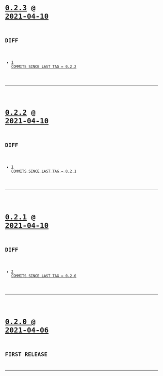 <code>

# [0.2.3](https://github.com/cogsmith/hive/compare/0.2.3...main) @ [2021-04-10](https://github.com/cogsmith/hive/releases/tag/0.2.3) 

## DIFF
- [1 COMMITS SINCE LAST TAG = 0.2.2](https://github.com/cogsmith/hive/compare/0.2.2...0.2.3)

</code>

---
<code>

# [0.2.2](https://github.com/cogsmith/hive/compare/0.2.2...main) @ [2021-04-10](https://github.com/cogsmith/hive/releases/tag/0.2.2) 

## DIFF
- [1 COMMITS SINCE LAST TAG = 0.2.1](https://github.com/cogsmith/hive/compare/0.2.1...0.2.2)

</code>

---
<code>

# [0.2.1](https://github.com/cogsmith/hive/compare/0.2.1...main) @ [2021-04-10](https://github.com/cogsmith/hive/releases/tag/0.2.1) 

## DIFF
- [2 COMMITS SINCE LAST TAG = 0.2.0](https://github.com/cogsmith/hive/compare/0.2.0...0.2.1)

</code>

---
<code>

# [0.2.0 @ 2021-04-06](https://github.com/cogsmith/hive/releases/tag/0.2.0)

## FIRST RELEASE

</code>

---
